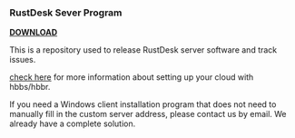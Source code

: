 ### RustDesk Sever Program

[**DOWNLOAD**](https://github.com/rustdesk/rustdesk-server/releases)

This is a repository used to release RustDesk server software and track issues.

[check here](https://rustdesk.com/blog/id-relay-set/) for more information about setting up your cloud with hbbs/hbbr.

If you need a Windows client installation program that does not need to manually fill in the custom server address, please contact us by email. We already have a complete solution.
